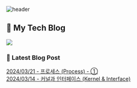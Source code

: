 
![header](https://capsule-render.vercel.app/api?type=waving&color=808080&height=300&section=header&text=Jeong%20Je&fontSize=90&fontColor=ffffff&animation=fadeIn&fontAlignY=38&descAlignY=51&descAlign=62)

## 📝 My Tech Blog
<a href="https://jeongje.vercel.app/" target='_blank'><img src="https://img.shields.io/badge/내 블로그-000000?style=flat&logo=nextdotjs&logoColor=white"></a>

### 📒 Latest Blog Post
<a href=https://jeongje.vercel.app/posts/blog/post-02 target='_blank'>2024/03/21 - 프로세스 (Process) - ①</a><br/>
<a href=https://jeongje.vercel.app/posts/blog/post-01 target='_blank'>2024/03/14 - 커널과 인터페이스 (Kernel & Interface)</a><br/>
